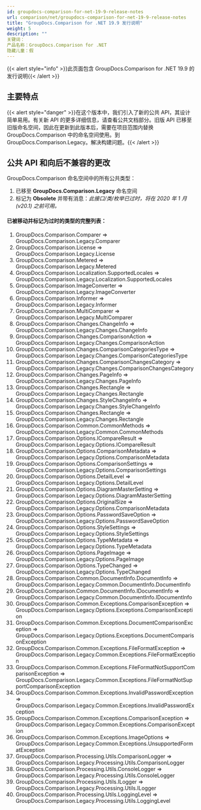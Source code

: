 ```yaml
---
id: groupdocs-comparison-for-net-19-9-release-notes
url: comparison/net/groupdocs-comparison-for-net-19-9-release-notes
title: "GroupDocs.Comparison for .NET 19.9 发行说明"
weight: 5
description: ""
关键词：
产品名称：GroupDocs.Comparison for .NET
隐藏儿童：假
---
```

{{< alert style="info" >}}此页面包含 GroupDocs.Comparison for .NET 19.9 的发行说明{{< /alert >}}

## 主要特点

{{< alert style="danger" >}}在这个版本中，我们引入了新的公共 API，其设计简单易用。有关新 API 的更多详细信息，请查看公共文档部分。旧版 API 已移至旧版命名空间，因此在更新到此版本后，需要在项目范围内替换 GroupDocs.Comparison 中的命名空间使用。到 GroupDocs.Comparison.Legacy。解决构建问题。{{< /alert >}}

## 公共 API 和向后不兼容的更改

GroupDocs.Comparison 命名空间中的所有公共类型：

1. 已移至 **GroupDocs.Comparison.Legacy** 命名空间
2. 标记为 **Obsolete** 并带有消息：*此接口/类/枚举已过时，将在 2020 年 1 月 (v20.1) 之前可用。*

#### 已被移动并标记为过时的类型的完整列表：

1. GroupDocs.Comparison.Comparer => GroupDocs.Comparison.Legacy.Comparer
2. GroupDocs.Comparison.License => GroupDocs.Comparison.Legacy.License
3. GroupDocs.Comparison.Metered => GroupDocs.Comparison.Legacy.Metered
4. GroupDocs.Comparison.Localization.SupportedLocales => GroupDocs.Comparison.Legacy.Localization.SupportedLocales
5. GroupDocs.Comparison.ImageConverter => GroupDocs.Comparison.Legacy.ImageConverter
6. GroupDocs.Comparison.Informer => GroupDocs.Comparison.Legacy.Informer
7. GroupDocs.Comparison.MultiComparer => GroupDocs.Comparison.Legacy.MultiComparer
8. GroupDocs.Comparison.Changes.ChangeInfo => GroupDocs.Comparison.Legacy.Changes.ChangeInfo
9. GroupDocs.Comparison.Changes.ComparisonAction => GroupDocs.Comparison.Legacy.Changes.ComparisonAction
10. GroupDocs.Comparison.Changes.ComparisonCategoriesType => GroupDocs.Comparison.Legacy.Changes.ComparisonCategoriesType
11. GroupDocs.Comparison.Changes.ComparisonChangesCategory => GroupDocs.Comparison.Legacy.Changes.ComparisonChangesCategory
12. GroupDocs.Comparison.Changes.PageInfo => GroupDocs.Comparison.Legacy.Changes.PageInfo
13. GroupDocs.Comparison.Changes.Rectangle => GroupDocs.Comparison.Legacy.Changes.Rectangle
14. GroupDocs.Comparison.Changes.StyleChangeInfo => GroupDocs.Comparison.Legacy.Changes.StyleChangeInfo
15. GroupDocs.Comparison.Changes.Rectangle => GroupDocs.Comparison.Legacy.Changes.Rectangle
16. GroupDocs.Comparison.Common.CommonMethods => GroupDocs.Comparison.Legacy.Common.CommonMethods
17. GroupDocs.Comparison.Options.ICompareResult => GroupDocs.Comparison.Legacy.Options.ICompareResult
18. GroupDocs.Comparison.Options.ComparisonMetadata => GroupDocs.Comparison.Legacy.Options.ComparisonMetadata
19. GroupDocs.Comparison.Options.ComparisonSettings => GroupDocs.Comparison.Legacy.Options.ComparisonSettings
20. GroupDocs.Comparison.Options.DetailLevel => GroupDocs.Comparison.Legacy.Options.DetailLevel
21. GroupDocs.Comparison.Options.DiagramMasterSetting => GroupDocs.Comparison.Legacy.Options.DiagramMasterSetting
22. GroupDocs.Comparison.Options.OriginalSize => GroupDocs.Comparison.Legacy.Options.ComparisonMetadata
23. GroupDocs.Comparison.Options.PasswordSaveOption => GroupDocs.Comparison.Legacy.Options.PasswordSaveOption
24. GroupDocs.Comparison.Options.StyleSettings => GroupDocs.Comparison.Legacy.Options.StyleSettings
25. GroupDocs.Comparison.Options.TypeMetadata => GroupDocs.Comparison.Legacy.Options.TypeMetadata
26. GroupDocs.Comparison.Options.PageImage => GroupDocs.Comparison.Legacy.Options.PageImage
27. GroupDocs.Comparison.Options.TypeChanged => GroupDocs.Comparison.Legacy.Options.TypeChanged
28. GroupDocs.Comparison.Common.DocumentInfo.DocumentInfo => GroupDocs.Comparison.Legacy.Common.DocumentInfo.DocumentInfo
29. GroupDocs.Comparison.Common.DocumentInfo.IDocumentInfo => GroupDocs.Comparison.Legacy.Common.DocumentInfo.IDocumentInfo
30. GroupDocs.Comparison.Common.Exceptions.ComparisonException => GroupDocs.Comparison.Legacy.Options.Exceptions.ComparisonException
31. GroupDocs.Comparison.Common.Exceptions.DocumentComparisonException => GroupDocs.Comparison.Legacy.Options.Exceptions.DocumentComparisonException
32. GroupDocs.Comparison.Common.Exceptions.FileFormatException => GroupDocs.Comparison.Legacy.Common.Exceptions.FileFormatException
33. GroupDocs.Comparison.Common.Exceptions.FileFormatNotSupportComparisonException => GroupDocs.Comparison.Legacy.Common.Exceptions.FileFormatNotSupportComparisonException
34. GroupDocs.Comparison.Common.Exceptions.InvalidPasswordException => GroupDocs.Comparison.Legacy.Common.Exceptions.InvalidPasswordException
35. GroupDocs.Comparison.Common.Exceptions.ComparisonException => GroupDocs.Comparison.Legacy.Common.Exceptions.ComparisonException
36. GroupDocs.Comparison.Common.Exceptions.ImageOptions => GroupDocs.Comparison.Legacy.Common.Exceptions.UnsupportedFormatException
37. GroupDocs.Comparison.Processing.Utils.ComparisonLogger => GroupDocs.Comparison.Legacy.Processing.Utils.ComparisonLogger
38. GroupDocs.Comparison.Processing.Utils.ConsoleLogger => GroupDocs.Comparison.Legacy.Processing.Utils.ConsoleLogger
39. GroupDocs.Comparison.Processing.Utils.ILogger => GroupDocs.Comparison.Legacy.Processing.Utils.ILogger
40. GroupDocs.Comparison.Processing.Utils.LoggingLevel => GroupDocs.Comparison.Legacy.Processing.Utils.LoggingLevel

